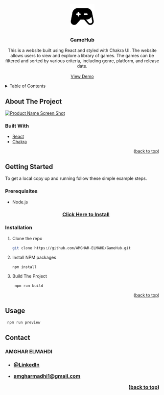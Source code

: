 <a name="readme-top"></a>

<br />
<div align="center">
  <a href="https://github.com/AMGHAR-ELMAHDI/GameHub">
    <img src="icon.svg" alt="Logo" width="80" height="80">
  </a>

<h3 align="center">GameHub</h3>

  <p align="center">
    This is a website built using React and styled with Chakra UI. The website allows users to view and explore a library of games. The games can be filtered and sorted by various criteria, including genre, platform, and release date.
    <br />
    <br />
    <a href="https://github.com/AMGHAR-ELMAHDI/GameHub">View Demo</a>
  </p>
</div>

<details>
  <summary>Table of Contents</summary>
  <ol>
    <li>
      <a href="#about-the-project">About The Project</a>
      <ul>
        <li><a href="#built-with">Built With</a></li>
      </ul>
    </li>
    <li>
      <a href="#getting-started">Getting Started</a>
      <ul>
        <li><a href="#prerequisites">Prerequisites</a></li>
        <li><a href="#installation">Installation</a></li>
      </ul>
    </li>
    <li><a href="#usage">Usage</a></li>
  </ol>
</details>

## About The Project

[![Product Name Screen Shot][product-screenshot]](https://example.com)

### Built With

- <a href="https://reactjs.org/">React</a>
- <a href="https://v2.chakra-ui.com/">Chakra</a>

<p align="right">(<a href="#readme-top">back to top</a>)</p>

## Getting Started

To get a local copy up and running follow these simple example steps.

### Prerequisites

- Node.js
  <h3 align="center" ><a href="https://nodejs.org/en/download/package-manager">Click Here to Install</a></h3>

### Installation

1. Clone the repo
   ```sh
   git clone https://github.com/AMGHAR-ELMAHD/GameHub.git
   ```
2. Install NPM packages
   ```sh
   npm install
   ```
3. Build The Project
   ```sh
    npm run build
   ```

<p align="right">(<a href="#readme-top">back to top</a>)</p>

## Usage

```sh
 npm run preview
```

## Contact

<h3 >
AMGHAR ELMAHDI
<h3>

- [@LinkedIn](https://www.linkedin.com/in/elmahdi-amghar-148124177/)

- amgharmadhi1@gmail.com

<p align="right">(<a href="#readme-top">back to top</a>)</p>

[product-screenshot]: images/screenshot.png
